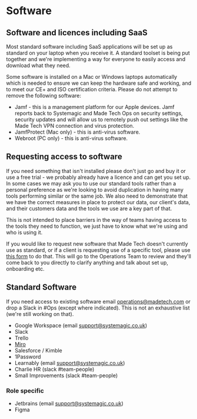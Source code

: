 # Software

## Software and licences including SaaS
Most standard software including SaaS applications will be set up as standard on your laptop when you receive it. A standard toolset is being put together and we're implementing a way for everyone to easily access and download what they need.

Some software is installed on a Mac or Windows laptops automatically which is needed to ensure we can keep the hardware safe and working, and to meet our CE+ and ISO certification criteria. Please do not attempt to remove the following software:
- Jamf - this is a management platform for our Apple devices. Jamf reports back to Systemagic and Made Tech Ops on security settings, security updates and will allow us to remotely push out settings like the Made Tech VPN connection and virus protection.
- JamfProtect (Mac only) - this is anti-virus software.
- Webroot (PC only) - this is anti-virus software.

## Requesting access to software
If you need something that isn't installed please don't just go and buy it or use a free trial - we probably already have a licence and can get you set up. In some cases we may ask you to use our standard tools rather than a personal preference as we're looking to avoid duplication in having many tools performing similar or the same job. We also need to demonstrate that we have the correct measures in place to protect our data, our client's data, and their customers data and the tools we use are a key part of that.

This is not intended to place barriers in the way of teams having access to the tools they need to function, we just have to know what we're using and who is using it.

If you would like to request new software that Made Tech doesn't currently use as standard, or if a client is requesting use of a specific tool, please use [this form](https://docs.google.com/forms/d/14yjYQttTsW38g0gUCTo5gqeUcLd1fFyk8O2pL5PyOr8/edit) to do that. This will go to the Operations Team to review and they'll come back to you directly to clarify anything and talk about set up, onboarding etc.

## Standard Software
If you need access to existing software email [operations@madetech.com](mailto:operations@madetech.com) or drop a Slack in #Ops (except where indicated). This is not an exhaustive list (we're still working on that).

- Google Workspace (email [support@systemagic.co.uk](mailto:support@systemagic.co.uk))
- Slack
- Trello
- [Miro](https://github.com/madetech/handbook/blob/main/guides/it/Miro.md)
- Salesforce / Kimble
- 1Password
- Learnably (email [support@systemagic.co.uk](mailto:support@systemagic.co.uk))
- Charlie HR (slack #team-people)
- Small Improvements (slack #team-people)

### Role specific
- Jetbrains (email support@systemagic.co.uk)
- Figma
